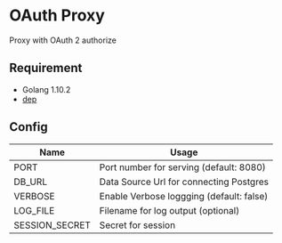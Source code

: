 # OAuth Proxy

Proxy with OAuth 2 authorize

## Requirement

- Golang 1.10.2
- [dep](https://github.com/golang/dep)

## Config
| Name | Usage |
|------|-------|
| PORT | Port number for serving (default: 8080) |
| DB_URL | Data Source Url for connecting Postgres |
| VERBOSE | Enable Verbose loggging (default: false) |
| LOG_FILE | Filename for log output (optional) |
| SESSION_SECRET | Secret for session |